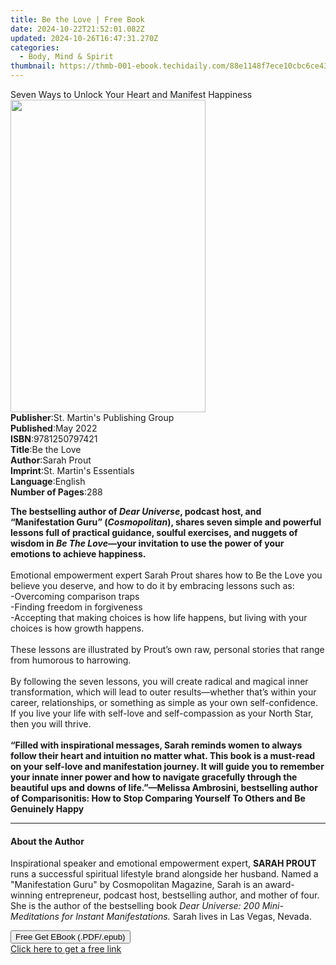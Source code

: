 ```yaml
---
title: Be the Love | Free Book
date: 2024-10-22T21:52:01.082Z
updated: 2024-10-26T16:47:31.270Z
categories:
  - Body, Mind & Spirit
thumbnail: https://thmb-001-ebook.techidaily.com/88e1148f7ece10cbc6ce4362583158e402f32b4981aafc92ddd5f733752f8f10.jpg
---
```

<main id="book-container">
  <div class="flex flex-col">
    <div class="book-brief flex-1 py-6 px-4 sm:p-6 md:py-10 md:px-8">
      <!-- brief-->
      <div class="book-brief-main">
        Seven Ways to Unlock Your Heart and Manifest Happiness
      </div>
    </div>
    <div
      class="book-meta-info flex-1 grid gap-4 col-start-1 col-end-3 row-start-1 sm:mb-6 sm:grid-cols-4 lg:gap-6 lg:col-start-2 lg:row-end-6 lg:row-span-6 lg:mb-0"
    >
      <div
        class="book-meta-info-left place-content-center mt-4 p-4 text-sm leading-6 col-start-2 col-span-2 dark:text-slate-400"
      >
        <img
          class="w-full h-500 object-cover rounded-lg sm:h-255 sm:col-span-2 lg:col-span-full"
          src="https://img-001-ebook.techidaily.com/32400ac7a940117c91d7c9127216db61305e967eb6d5ec04da3f83f4f48c3962.jpg"
          alt=""
          width="312"
          height="500"
        />
      </div>
      <div
        class="book-meta-info-right mt-2 col-start-1 row-start-2 col-span-3 self-center"
      >
        <!-- meta data  -->
        <div class="flex flex-col px-4 md:px-8">
          <div class="flex-1">
            <strong>Publisher</strong>:<span class="px-2"
              >St. Martin&#39;s Publishing Group</span
            >
          </div>
          <div class="flex-1">
            <strong>Published</strong>:<span class="px-2">May 2022</span>
          </div>
          <div class="flex-1">
            <strong>ISBN</strong>:<span class="px-2">9781250797421</span>
          </div>
          <div class="flex-1">
            <strong>Title</strong>:<span class="px-2">Be the Love</span>
          </div>
          <div class="flex-1">
            <strong>Author</strong>:<span class="px-2">Sarah Prout</span>
          </div>
          <div class="flex-1">
            <strong>Imprint</strong>:<span class="px-2"
              >St. Martin&#39;s Essentials</span
            >
          </div>
          <div class="flex-1">
            <strong>Language</strong>:<span class="px-2">English</span>
          </div>
          <div class="flex-1">
            <strong>Number of Pages</strong>:<span class="px-2">288</span>
          </div>
        </div>
      </div>
    </div>
    <div class="book-description flex-1 py-6 px-4 sm:p-6 md:py-10 md:px-8">
      <div class="book-description-main">
        <div accordion-content="" id="description">
          <p>
            <b
              >The bestselling author of <i>Dear Universe</i>, podcast host, and
              “Manifestation Guru” (<i>Cosmopolitan</i>), shares seven simple
              and powerful lessons full of practical guidance, soulful
              exercises, and nuggets of wisdom in <i>Be The Love</i>—your
              invitation to use the power of your emotions to achieve
              happiness.</b
            ><br /><br />Emotional empowerment expert Sarah Prout shares how to
            Be the Love you believe you deserve, and how to do it by embracing
            lessons such as:<br />-Overcoming comparison traps<br />-Finding
            freedom in forgiveness<br />-Accepting that making choices is how
            life happens, but living with your choices is how growth happens.<br /><br />These
            lessons are illustrated by Prout’s own raw, personal stories that
            range from humorous to harrowing.<br /><br />
            By following the seven lessons, you will create radical and magical
            inner transformation, which will lead to outer results—whether
            that’s within your career, relationships, or something as simple as
            your own self-confidence. If you live your life with self-love and
            self-compassion as your North Star, then you will thrive.<br /><br /><b
              >“Filled with inspirational messages, Sarah reminds women to
              always follow their heart and intuition no matter what. This book
              is a must-read on your self-love and manifestation journey. It
              will guide you to remember your innate inner power and how to
              navigate gracefully through the beautiful ups and downs of
              life.”—Melissa Ambrosini, bestselling author of Comparisonitis:
              How to Stop Comparing Yourself To Others and Be Genuinely Happy</b
            >
          </p>
        </div>
        <div class="accordion-fader"></div>
      </div>
    </div>
    <div class="book-excerpts flex-1 py-6 px-4 sm:p-6 md:py-10 md:px-8">
      <!-- excerpts-->
      <div class="book-excerpts-main">
        <hr />
        <h4 class="placeholder placeholder-heading">
          <span>About the Author</span>
        </h4>
        <p>
          Inspirational speaker and emotional empowerment expert,
          <b>SARAH PROUT</b> runs a successful spiritual lifestyle brand
          alongside her husband. Named a "Manifestation Guru" by Cosmopolitan
          Magazine, Sarah is an award-winning entrepreneur, podcast host,
          bestselling author, and mother of four. She is the author of the
          bestselling book
          <i>Dear Universe: 200 Mini-Meditations for Instant Manifestations. </i
          >Sarah lives in Las Vegas, Nevada.
        </p>
      </div>
    </div>
    <div
      class="book-about-author flex-1 py-6 px-4 sm:p-6 md:py-10 md:px-8"
    ></div>
    <div class="book-free-get flex-1 py-6 px-4 sm:p-6 md:py-10 md:px-8">
      <button
        id="btn-free-get"
        class="bg-blue-500 hover:bg-blue-700 text-white font-bold py-2 px-4 rounded"
      >
        Free Get EBook (.PDF/.epub)
      </button>
      <div id="countdown-display" class="px-2 text-lg mt-2"></div>
      <a
        id="free-link"
        class="hidden bg-blue-500 hover:bg-blue-700 text-white font-bold py-2 px-4 rounded"
        href="https://www.ebooks.com/en-us/book/210356013/be-the-love/sarah-prout/"
        target="_blank"
        >Click here to get a free link</a
      >
    </div>
    <script>
      let countdownTime = 0;
      let countdownInterval = null;
      document
        .getElementById('btn-free-get')
        .addEventListener('click', startCountdown);
      function startCountdown() {
        countdownTime = new Date().getTime() + 60000 * 3;
        countdownInterval = setInterval(updateCountdown, 1000);
        document.getElementById('btn-free-get').disabled = true;
        document
          .getElementById('btn-free-get')
          .classList.add('bg-gray-500', 'cursor-not-allowed');
      }
      function updateCountdown() {
        let currentTime = new Date().getTime();
        let timeLeft = countdownTime - currentTime;
        let secondsLeft = Math.floor(timeLeft / 1000);
        document.getElementById('countdown-display').innerHTML =
          `Remaining time: ${secondsLeft} seconds.`;
        if (secondsLeft <= 0) {
          clearInterval(countdownInterval);
          document.getElementById('btn-free-get').classList.add('hidden');
          document.getElementById('free-link').classList.remove('hidden');
          document.getElementById('countdown-display').innerHTML = '';
        }
      }
    </script>
  </div>
</main>

<ins class="adsbygoogle"
      style="display:block"
      data-ad-client="ca-pub-7571918770474297"
      data-ad-slot="8358498916"
      data-ad-format="auto"
      data-full-width-responsive="true"></ins>
    